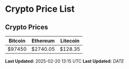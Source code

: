 # Crypto Price List

## Crypto Prices
| Bitcoin | Ethereum | Litecoin |
| ------- | -------- | -------- |
| $97450 | $2740.05 | $128.35 |
**Last Updated:** 2025-02-20 13:15 UTC
**Last Updated:** $DATE$
